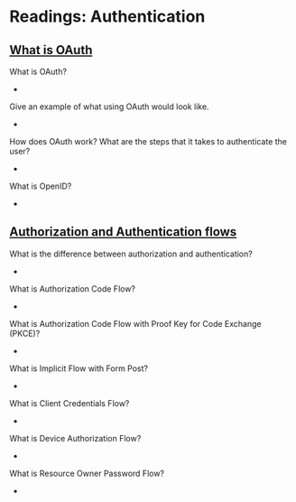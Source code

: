 # Readings: Authentication

## [What is OAuth]()

What is OAuth?

-

Give an example of what using OAuth would look like.

-

How does OAuth work? What are the steps that it takes to authenticate the user?

-

What is OpenID?

-

## [Authorization and Authentication flows]()

What is the difference between authorization and authentication?

-

What is Authorization Code Flow?

-

What is Authorization Code Flow with Proof Key for Code Exchange (PKCE)?

-

What is Implicit Flow with Form Post?

-

What is Client Credentials Flow?

-

What is Device Authorization Flow?

-

What is Resource Owner Password Flow?

-
